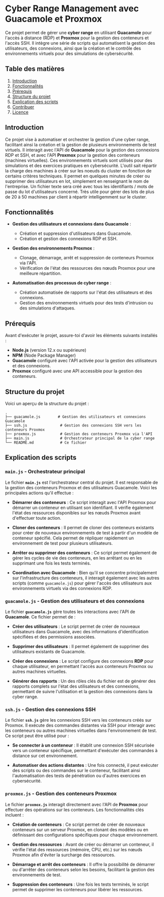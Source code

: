 # Cyber Range Management avec Guacamole et Proxmox

Ce projet permet de gérer une **cyber range** en utilisant **Guacamole** pour l'accès à distance (RDP) et **Proxmox** pour la gestion des conteneurs et l'accès SSH. Il intègre une série de scripts qui automatisent la gestion des utilisateurs, des connexions, ainsi que la création et le contrôle des environnements virtuels pour des simulations de cybersécurité.

## Table des matières

1. [Introduction](#introduction)
2. [Fonctionnalités](#fonctionnalités)
3. [Prérequis](#prérequis)
4. [Structure du projet](#structure-du-projet)
5. [Explication des scripts](#explication-des-scripts)
6. [Contribuer](#contribuer)
7. [Licence](#licence)

## Introduction

Ce projet vise à automatiser et orchestrer la gestion d'une cyber range, facilitant ainsi la création et la gestion de plusieurs environnements de test virtuels. Il interagit avec l'API de **Guacamole** pour la gestion des connexions RDP et SSH, et avec l'API **Proxmox** pour la gestion des conteneurs (machines virtuelles). Ces environnements virtuels sont utilisés pour des simulations et des exercices pratiques en cybersécurité. L'outil sait répartir la charge des machines à créer sur les noeuds du cluster en fonction de certains critères techniques. Il permet en quelques minutes de créer ou supprimer des utilisateurs en lot, simplement en renseignant le nom de l'entreprise. Un fichier texte sera créé avec tous les identifiants / mots de passe du lot d'utilisateurs concerné. Très utile pour gérer des lots de plus de 20 à 50 machines par client à répartir intelligemment sur le cluster.

## Fonctionnalités

- **Gestion des utilisateurs et connexions dans Guacamole** :
  - Création et suppression d'utilisateurs dans Guacamole.
  - Création et gestion des connexions RDP et SSH.

- **Gestion des environnements Proxmox** :
  - Clonage, démarrage, arrêt et suppression de conteneurs Proxmox via l'API.
  - Vérification de l'état des ressources des nœuds Proxmox pour une meilleure répartition.

- **Automatisation des processus de cyber range** :
  - Création automatisée de rapports sur l'état des utilisateurs et des connexions.
  - Gestion des environnements virtuels pour des tests d'intrusion ou des simulations d'attaques.

## Prérequis

Avant d'exécuter le projet, assure-toi d'avoir les éléments suivants installés :

- **Node.js** (version 12.x ou supérieure)
- **NPM** (Node Package Manager)
- **Guacamole** configuré avec l'API activée pour la gestion des utilisateurs et des connexions.
- **Proxmox** configuré avec une API accessible pour la gestion des conteneurs.

## Structure du projet

Voici un aperçu de la structure du projet :

```
.
├── guacamole.js        # Gestion des utilisateurs et connexions Guacamole
├── ssh.js               # Gestion des connexions SSH vers les conteneurs Proxmox
├── proxmox.js           # Gestion des conteneurs Proxmox via l'API
├── main.js              # Orchestrateur principal de la cyber range
└── README.md            # Ce fichier
```

## Explication des scripts

### `main.js` - Orchestrateur principal

Le fichier **`main.js`** est l'orchestrateur central du projet. Il est responsable de la gestion des conteneurs Proxmox et des utilisateurs Guacamole. Voici les principales actions qu'il effectue :

- **Démarrer des conteneurs** : Ce script interagit avec l'API Proxmox pour démarrer un conteneur en utilisant son identifiant. Il vérifie également l'état des ressources disponibles sur les nœuds Proxmox avant d'effectuer toute action.
  
- **Cloner des conteneurs** : Il permet de cloner des conteneurs existants pour créer de nouveaux environnements de test à partir d'un modèle de conteneur spécifié. Cela permet de répliquer rapidement un environnement de test pour plusieurs utilisateurs.

- **Arrêter ou supprimer des conteneurs** : Ce script permet également de gérer les cycles de vie des conteneurs, en les arrêtant ou en les supprimant une fois les tests terminés.

- **Coordination avec Guacamole** : Bien qu'il se concentre principalement sur l'infrastructure des conteneurs, il interagit également avec les autres scripts (comme `guacamole.js`) pour gérer l'accès des utilisateurs aux environnements virtuels via des connexions RDP.

### `guacamole.js` - Gestion des utilisateurs et des connexions

Le fichier **`guacamole.js`** gère toutes les interactions avec l'API de **Guacamole**. Ce fichier permet de :

- **Créer des utilisateurs** : Le script permet de créer de nouveaux utilisateurs dans Guacamole, avec des informations d'identification spécifiées et des permissions associées.

- **Supprimer des utilisateurs** : Il permet également de supprimer des utilisateurs existants de Guacamole.

- **Créer des connexions** : Le script configure des connexions **RDP** pour chaque utilisateur, en permettant l'accès aux conteneurs Proxmox ou autres machines virtuelles.

- **Générer des rapports** : Un des rôles clés du fichier est de générer des rapports complets sur l'état des utilisateurs et des connexions, permettant de suivre l'utilisation et la gestion des connexions dans la cyber range.

### `ssh.js` - Gestion des connexions SSH

Le fichier **`ssh.js`** gère les connexions SSH vers les conteneurs créés sur Proxmox. Il exécute des commandes distantes via SSH pour interagir avec les conteneurs ou autres machines virtuelles dans l'environnement de test. Ce script peut être utilisé pour :

- **Se connecter à un conteneur** : Il établit une connexion SSH sécurisée vers un conteneur spécifique, permettant d'exécuter des commandes à distance sur cet environnement.

- **Automatiser des actions distantes** : Une fois connecté, il peut exécuter des scripts ou des commandes sur le conteneur, facilitant ainsi l'automatisation des tests de pénétration ou d'autres exercices en cybersécurité.

### `proxmox.js` - Gestion des conteneurs Proxmox

Le fichier **`proxmox.js`** interagit directement avec l'API de **Proxmox** pour effectuer des opérations sur les conteneurs. Les fonctionnalités clés incluent :

- **Création de conteneurs** : Ce script permet de créer de nouveaux conteneurs sur un serveur Proxmox, en clonant des modèles ou en définissant des configurations spécifiques pour chaque environnement.

- **Gestion des ressources** : Avant de créer ou démarrer un conteneur, il vérifie l'état des ressources (mémoire, CPU, etc.) sur les nœuds Proxmox afin d'éviter la surcharge des ressources.

- **Démarrage et arrêt des conteneurs** : Il offre la possibilité de démarrer ou d'arrêter des conteneurs selon les besoins, facilitant la gestion des environnements de test.

- **Suppression des conteneurs** : Une fois les tests terminés, le script permet de supprimer les conteneurs pour libérer les ressources.
